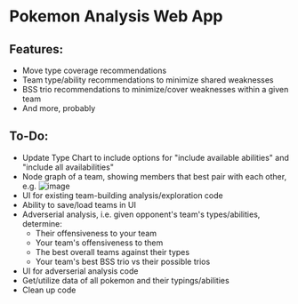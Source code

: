 # Pokemon Analysis Web App
 
## Features:
- Move type coverage recommendations
- Team type/ability recommendations to minimize shared weaknesses
- BSS trio recommendations to minimize/cover weaknesses within a given team
- And more, probably

## To-Do:
- Update Type Chart to include options for "include available abilities" and "include all availabilities"
- Node graph of a team, showing members that best pair with each other, e.g. ![image](https://user-images.githubusercontent.com/9091188/212985058-27f9b049-aff8-43bd-a037-52f94e7a1084.png)
- UI for existing team-building analysis/exploration code
- Ability to save/load teams in UI
- Adverserial analysis, i.e. given opponent's team's types/abilities, determine:
  - Their offensiveness to your team
  - Your team's offensiveness to them
  - The best overall teams against their types
  - Your team's best BSS trio vs their possible trios
- UI for adverserial analysis code
- Get/utilize data of all pokemon and their typings/abilities
- Clean up code
